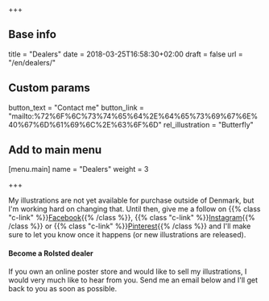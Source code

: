 +++

## Base info
title = "Dealers"
date = 2018-03-25T16:58:30+02:00
draft = false
url = "/en/dealers/"

## Custom params
button_text = "Contact me"
button_link = "mailto:%72%6F%6C%73%74%65%64%2E%64%65%73%69%67%6E%40%67%6D%61%69%6C%2E%63%6F%6D"
rel_illustration = "Butterfly"

## Add to main menu
[menu.main]
name = "Dealers"
weight = 3

+++

My illustrations are not yet available for purchase outside of Denmark, but I'm working hard on changing that. Until then, give me a follow on {{% class "c-link" %}}[Facebook](http://www.facebook.com/rolsteddesign){{% /class %}}, {{% class "c-link" %}}[Instagram](ttp://www.instagram.com/rolsteddesign){{% /class %}} or {{% class "c-link" %}}[Pinterest](http://www.pinterest.com/rolsteddesign){{% /class %}} and I'll make sure to let you know once it happens (or new illustrations are released).

#### Become a Rolsted dealer
If you own an online poster store and would like to sell my illustrations, I would very much like to hear from you. Send me an email below and I'll get back to you as soon as possible.